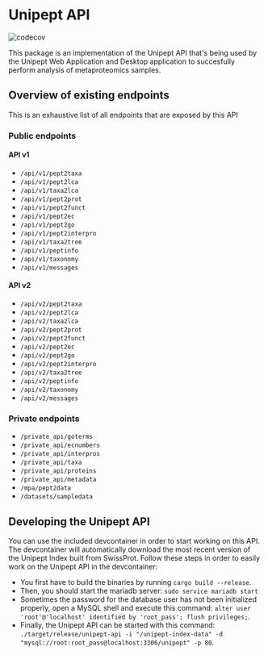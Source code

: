 # Unipept API
![codecov](https://img.shields.io/codecov/c/github/unipept/unipept-api/develop)

This package is an implementation of the Unipept API that's being used by the Unipept Web Application and Desktop application to succesfully perform analysis of metaproteomics samples.

## Overview of existing endpoints
This is an exhaustive list of all endpoints that are exposed by this API

### Public endpoints
#### API v1
* `/api/v1/pept2taxa`
* `/api/v1/pept2lca`
* `/api/v1/taxa2lca`
* `/api/v1/pept2prot`
* `/api/v1/pept2funct`
* `/api/v1/pept2ec`
* `/api/v1/pept2go`
* `/api/v1/pept2interpro`
* `/api/v1/taxa2tree`
* `/api/v1/peptinfo`
* `/api/v1/taxonomy`
* `/api/v1/messages`

#### API v2
* `/api/v2/pept2taxa`
* `/api/v2/pept2lca`
* `/api/v2/taxa2lca`
* `/api/v2/pept2prot`
* `/api/v2/pept2funct`
* `/api/v2/pept2ec`
* `/api/v2/pept2go`
* `/api/v2/pept2interpro`
* `/api/v2/taxa2tree`
* `/api/v2/peptinfo`
* `/api/v2/taxonomy`
* `/api/v2/messages`

### Private endpoints
* `/private_api/goterms`
* `/private_api/ecnumbers`
* `/private_api/interpros`
* `/private_api/taxa`
* `/private_api/proteins`
* `/private_api/metadata`
* `/mpa/pept2data`
* `/datasets/sampledata`

## Developing the Unipept API
You can use the included devcontainer in order to start working on this API.
The devcontainer will automatically download the most recent version of the Unipept Index built from SwissProt.
Follow these steps in order to easily work on the Unipept API in the devcontainer:

* You first have to build the binaries by running `cargo build --release`.
* Then, you should start the mariadb server: `sudo service mariadb start`
* Sometimes the password for the database user has not been initialized properly, open a MySQL shell and execute this command: `alter user 'root'@'localhost' identified by 'root_pass'; flush privileges;`.
* Finally, the Unipept API can be started with this command: `./target/release/unipept-api -i "/unipept-index-data" -d "mysql://root:root_pass@localhost:3306/unipept" -p 80`.
